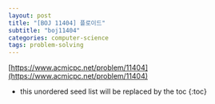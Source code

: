 ```yaml
---
layout: post
title: "[BOJ 11404] 플로이드"
subtitle: "boj11404"
categories: computer-science
tags: problem-solving
---
```


[https://www.acmicpc.net/problem/11404](https://www.acmicpc.net/problem/11404)

<!--more-->
* this unordered seed list will be replaced by the toc
{:toc}